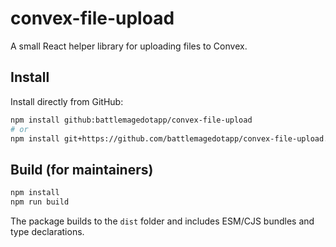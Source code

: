 # convex-file-upload

A small React helper library for uploading files to Convex.

## Install

Install directly from GitHub:

```bash
npm install github:battlemagedotapp/convex-file-upload
# or
npm install git+https://github.com/battlemagedotapp/convex-file-upload.git
```

## Build (for maintainers)

```bash
npm install
npm run build
```

The package builds to the `dist` folder and includes ESM/CJS bundles and type declarations.
